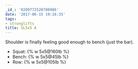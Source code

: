 ```yaml
---
_id_: '8209772520788986'
date: '2017-06-15 19:16:35'
tags:
- stronglifts
title: SL5x5 A
---
```


Shoulder is finally feeling good enough to bench (just the bar).

- Squat: {% w 5x5@160lb %}
- Bench: {% w 5x5@45lb %}
- Row: {% w 5x5@105lb %}
